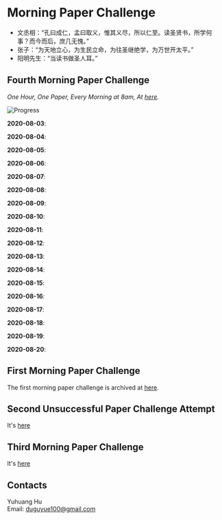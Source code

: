 # Morning Paper Challenge

+ 文丞相：“孔曰成仁，孟曰取义，惟其义尽，所以仁至。读圣贤书，所学何事？而今而后，庶几无愧。”
+ 张子：“为天地立心，为生民立命，为往圣继绝学，为万世开太平。”
+ 阳明先生：“当读书做圣人耳。”

## Fourth Morning Paper Challenge

_One Hour, One Paper, Every Morning at 8am, At [here](https://www.google.ch/maps/place/%22Monte+Diggelmann%22+-+vantage+point+in+Irchelpark/@47.3933675,8.5491733,118m/data=!3m1!1e3!4m5!3m4!1s0x0:0x2cb79f95aa652fc3!8m2!3d47.3932358!4d8.5495728?hl=en)._

![Progress](https://progress-bar.dev/0/?scale=42&title=MPC&width=360&suffix=)

__2020-08-03__:

__2020-08-04__:

__2020-08-05__:

__2020-08-06__:

__2020-08-07__:

__2020-08-08__:

__2020-08-09__:

__2020-08-10__:

__2020-08-11__:

__2020-08-12__:

__2020-08-13__:

__2020-08-14__:

__2020-08-15__:

__2020-08-16__:

__2020-08-17__:

__2020-08-18__:

__2020-08-19__:

__2020-08-20__:


## First Morning Paper Challenge

The first morning paper challenge is archived at [here](./first-challenge.md).

## Second Unsuccessful Paper Challenge Attempt

It's [here](./second-unsuccessful-attempt.md)

## Third Morning Paper Challenge

It's [here](./third-challenge.md)

## Contacts

Yuhuang Hu  
Email: duguyue100@gmail.com
